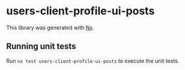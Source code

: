 # users-client-profile-ui-posts

This library was generated with [Nx](https://nx.dev).

## Running unit tests

Run `nx test users-client-profile-ui-posts` to execute the unit tests.
